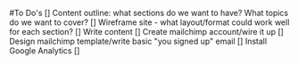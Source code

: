 #To Do's
[] Content outline: what sections do we want to have? What topics do we want to cover?
[] Wireframe site - what layout/format could work well for each section? 
[] Write content
[] Create mailchimp account/wire it up
[] Design mailchimp template/write basic "you signed up" email
[] Install Google Analytics
[] 
